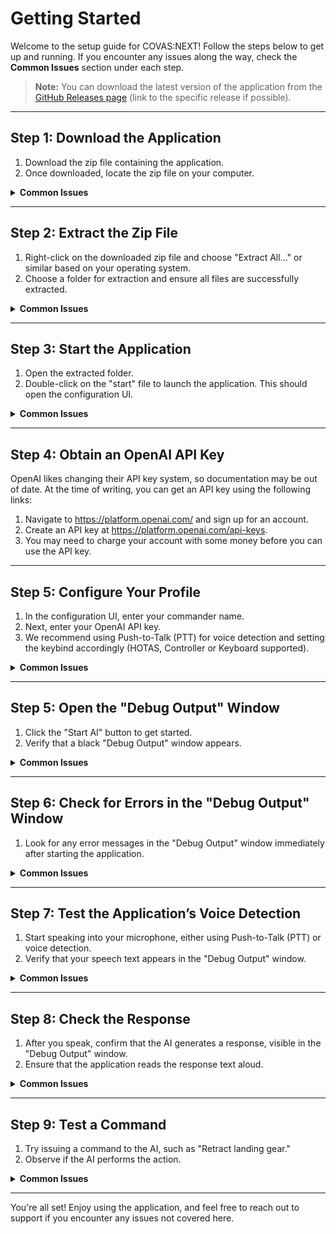 # Getting Started

Welcome to the setup guide for COVAS:NEXT! Follow the steps below to get up and running. If you encounter any issues along the way, check the **Common Issues** section under each step.

> **Note:** You can download the latest version of the application from the [GitHub Releases page](https://github.com/) (link to the specific release if possible).

---

## Step 1: Download the Application

1. Download the zip file containing the application.
2. Once downloaded, locate the zip file on your computer.

<details>
<summary><strong>Common Issues</strong></summary>

- Problem: **A virus was detected during the download.**

    **Solution:** Some antivirus software may flag the application as a virus due to a false positive. The application is safe to use.
    Try downloading it again. If the issue persists, you may need to add an exception in your antivirus software or disable it temporarily while downloading.

</details>

---

## Step 2: Extract the Zip File

1. Right-click on the downloaded zip file and choose "Extract All..." or similar based on your operating system.
2. Choose a folder for extraction and ensure all files are successfully extracted.

<details>
<summary><strong>Common Issues</strong></summary>

- **Problem:** A virus was detected during extraction.
  
    **Solution:** Some antivirus software may detect the application as a virus. This is a false positive.  
    Add an exception for the application in your antivirus software or disable it temporarily while extracting.

</details>

---

## Step 3: Start the Application

1. Open the extracted folder.
2. Double-click on the "start" file to launch the application. This should open the configuration UI.

<details>
<summary><strong>Common Issues</strong></summary>

- **Problem:** I don't know how to start the application.
  
  **Solution:** Open the extracted folder and double-click on the "start" file.

- **Problem:** A virus was detected.
  
  **Solution:** Add an exception for the application in your antivirus software or disable it temporarily.

- **Problem:** An error message about "chat.exe" or "chat.py" appears.

  **Solution:** Re-extract the zip file and add an exception in your antivirus software to prevent files from being quarantined.

- **Problem:** The window closes immediately.
  
  **Solution:** Contact support. This may be an application issue requiring developer intervention.

- **Problem:** An error message appears on startup.
  
  **Solution:** Contact support with details from the error message.

</details>

---

## Step 4: Obtain an OpenAI API Key

OpenAI likes changing their API key system, so documentation may be out of date. At the time of writing, you can get an API key using the following links:
1. Navigate to https://platform.openai.com/ and sign up for an account.
2. Create an API key at https://platform.openai.com/api-keys. 
3. You may need to charge your account with some money before you can use the API key.

---

## Step 5: Configure Your Profile

1. In the configuration UI, enter your commander name.
2. Next, enter your OpenAI API key.
3. We recommend using Push-to-Talk (PTT) for voice detection and setting the keybind accordingly (HOTAS, Controller or Keyboard supported).

<details>
<summary><strong>Common Issues</strong></summary>

- **Problem:** I don’t know what to enter as the commander name.
  
  - **Solution:** Use any name you prefer. This is how the AI will address you in the game and relate events inside the game to you.

- **Problem:** I don’t know how to obtain an API key.
  
  - **Solution:** Visit [OpenAI API Keys](https://platform.openai.com/api-keys) to sign up and generate a key if you haven’t done so already. Note that you may need to add credits to your account to activate the API.

</details>

---

## Step 5: Open the "Debug Output" Window

1. Click the "Start AI" button to get started.
2. Verify that a black "Debug Output" window appears.

<details>
<summary><strong>Common Issues</strong></summary>

- **Problem:** The application is unresponsive.
  
  **Solution:** Close the application and try again. If the issue persists, reach out to support for assistance.

</details>

---

## Step 6: Check for Errors in the "Debug Output" Window

1. Look for any error messages in the "Debug Output" window immediately after starting the application.

<details>
<summary><strong>Common Issues</strong></summary>

- **Problem:** Errors related to "chat.exe" appear.
  
  **Solution:** Re-extract the zip file and ensure an antivirus exception is set to prevent file deletion.

</details>

---

## Step 7: Test the Application’s Voice Detection

1. Start speaking into your microphone, either using Push-to-Talk (PTT) or voice detection.
2. Verify that your speech text appears in the "Debug Output" window.

<details>
<summary><strong>Common Issues</strong></summary>

- **Problem:** Nothing happens when you speak.
  
  **Solution:** Check your microphone settings and ensure it’s properly configured for the application.

</details>

---

## Step 8: Check the Response

1. After you speak, confirm that the AI generates a response, visible in the "Debug Output" window.
2. Ensure that the application reads the response text aloud.

<details>
<summary><strong>Common Issues</strong></summary>

- **Problem:** The application doesn't generate or read out responses.
  
  **Solution:** Ensure your audio output is working correctly. If the issue persists, check for error messages and consult support if needed.

</details>

---

## Step 9: Test a Command

1. Try issuing a command to the AI, such as "Retract landing gear."
2. Observe if the AI performs the action.

<details>
<summary><strong>Common Issues</strong></summary>

- **Problem:** The AI acknowledges the command but does not perform it.**
  
  **Solution:** Ensure that all keybindings are properly configured. If the issue persists, consult the support team.

</details>

---

You're all set! Enjoy using the application, and feel free to reach out to support if you encounter any issues not covered here.